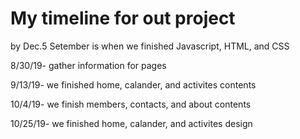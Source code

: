 # My timeline for out project
by Dec.5
Setember is when we finished Javascript, HTML, and CSS

8/30/19- gather information for pages

9/13/19- we finished home, calander, and activites contents

10/4/19- we finish members, contacts, and about contents

10/25/19- we finished home, calander, and activites design

